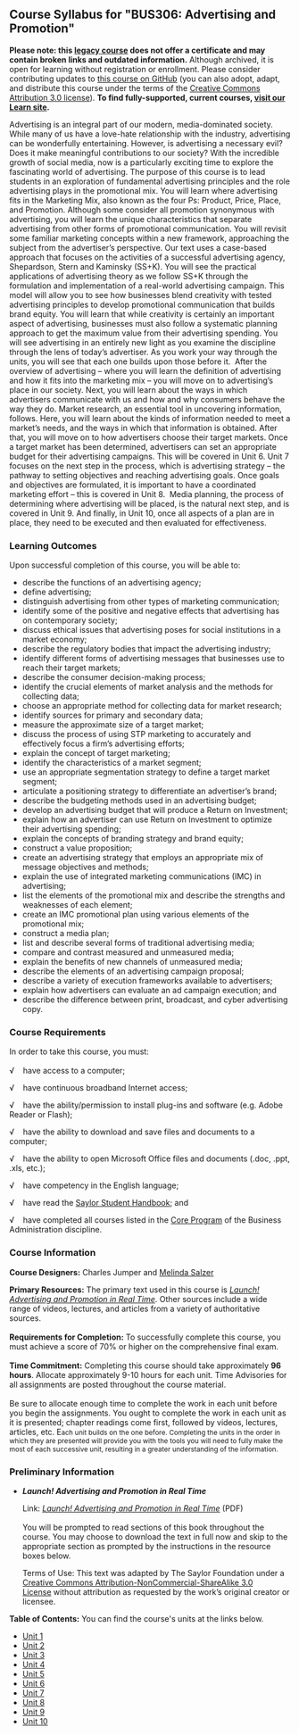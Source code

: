 Course Syllabus for "BUS306: Advertising and Promotion"
-------------------------------------------------------

**Please note: this [legacy course](https://sayloracademy.zendesk.com/hc/en-us/articles/206089967) does not offer a certificate and may contain 
broken links and outdated information.** Although archived, it is open 
for learning without registration or enrollment. Please consider contributing 
updates to [this course on GitHub](https://github.com/saylordotorg/course_chem306) 
(you can also adopt, adapt, and distribute this course under the terms of 
the [Creative Commons Attribution 3.0 license](http://creativecommons.org/licenses/by/3.0/)). **To find fully-supported, current courses, [visit our 
Learn site](https://learn.saylor.org).**

Advertising is an integral part of our modern, media-dominated society.
While many of us have a love-hate relationship with the industry,
advertising can be wonderfully entertaining. However, is advertising a
necessary evil? Does it make meaningful contributions to our society?
With the incredible growth of social media, now is a particularly
exciting time to explore the fascinating world of advertising. The
purpose of this course is to lead students in an exploration of
fundamental advertising principles and the role advertising plays in the
promotional mix. You will learn where advertising fits in the Marketing
Mix, also known as the four Ps: Product, Price, Place, and Promotion.
Although some consider all promotion synonymous with advertising, you
will learn the unique characteristics that separate advertising from
other forms of promotional communication. You will revisit some familiar
marketing concepts within a new framework, approaching the subject from
the advertiser’s perspective. Our text uses a case-based approach that
focuses on the activities of a successful advertising agency,
Shepardson, Stern and Kaminsky (SS+K). You will see the practical
applications of advertising theory as we follow SS+K through the
formulation and implementation of a real-world advertising campaign.
This model will allow you to see how businesses blend creativity with
tested advertising principles to develop promotional communication that
builds brand equity. You will learn that while creativity is certainly
an important aspect of advertising, businesses must also follow a
systematic planning approach to get the maximum value from their
advertising spending. You will see advertising in an entirely new light
as you examine the discipline through the lens of today’s advertiser. As
you work your way through the units, you will see that each one builds
upon those before it.  After the overview of advertising – where you
will learn the definition of advertising and how it fits into the
marketing mix – you will move on to advertising’s place in our society.
Next, you will learn about the ways in which advertisers communicate
with us and how and why consumers behave the way they do. Market
research, an essential tool in uncovering information, follows. Here,
you will learn about the kinds of information needed to meet a market’s
needs, and the ways in which that information is obtained. After that,
you will move on to how advertisers choose their target markets. Once a
target market has been determined, advertisers can set an appropriate
budget for their advertising campaigns. This will be covered in Unit 6.
Unit 7 focuses on the next step in the process, which is advertising
strategy – the pathway to setting objectives and reaching advertising
goals. Once goals and objectives are formulated, it is important to have
a coordinated marketing effort – this is covered in Unit 8.  Media
planning, the process of determining where advertising will be placed,
is the natural next step, and is covered in Unit 9. And finally, in Unit
10, once all aspects of a plan are in place, they need to be executed
and then evaluated for effectiveness.

### Learning Outcomes

Upon successful completion of this course, you will be able to:  

-   describe the functions of an advertising agency;
-   define advertising;
-   distinguish advertising from other types of marketing communication;
-   identify some of the positive and negative effects that advertising
    has on contemporary society;
-   discuss ethical issues that advertising poses for social
    institutions in a market economy;
-   describe the regulatory bodies that impact the advertising industry;
-   identify different forms of advertising messages that businesses use
    to reach their target markets;
-   describe the consumer decision-making process;
-   identify the crucial elements of market analysis and the methods for
    collecting data;
-   choose an appropriate method for collecting data for market
    research;
-   identify sources for primary and secondary data;
-   measure the approximate size of a target market;
-   discuss the process of using STP marketing to accurately and
    effectively focus a firm’s advertising efforts;
-   explain the concept of target marketing;
-   identify the characteristics of a market segment;
-   use an appropriate segmentation strategy to define a target market
    segment;
-   articulate a positioning strategy to differentiate an advertiser’s
    brand;
-   describe the budgeting methods used in an advertising budget;
-   develop an advertising budget that will produce a Return on
    Investment;
-   explain how an advertiser can use Return on Investment to optimize
    their advertising spending;
-   explain the concepts of branding strategy and brand equity;
-   construct a value proposition;
-   create an advertising strategy that employs an appropriate mix of
    message objectives and methods;
-   explain the use of integrated marketing communications (IMC) in
    advertising;
-   list the elements of the promotional mix and describe the strengths
    and weaknesses of each element;
-   create an IMC promotional plan using various elements of the
    promotional mix;
-   construct a media plan;
-   list and describe several forms of traditional advertising media;
-   compare and contrast measured and unmeasured media;
-   explain the benefits of new channels of unmeasured media;
-   describe the elements of an advertising campaign proposal;
-   describe a variety of execution frameworks available to advertisers;
-   explain how advertisers can evaluate an ad campaign execution; and
-   describe the difference between print, broadcast, and cyber
    advertising copy.

### Course Requirements

In order to take this course, you must:  
    
 √    have access to a computer;  
  
 √    have continuous broadband Internet access;  
  
 √    have the ability/permission to install plug-ins and software (e.g.
Adobe Reader or Flash);  
  
 √    have the ability to download and save files and documents to a
computer;  
  
 √    have the ability to open Microsoft Office files and documents
(.doc, .ppt, .xls, etc.);  
  
 √    have competency in the English language;  
  
 √    have read the [Saylor Student
Handbook](http://www.saylor.org/site/wp-content/uploads/2012/05/Saylor-StudentHandbook.pdf);
and  
  
 √    have completed all courses listed in the [Core
Program](http://www.saylor.org/majors/business-administration/) of the
Business Administration discipline.

### Course Information

**Course Designers:** Charles Jumper and [Melinda
Salzer](http://www.saylor.org/faculty-o-t/#ProfessorMelindaSalzer)  
  
 **Primary Resources:** The primary text used in this course
is *[Launch! Advertising and Promotion in Real
Time](http://www.saylor.org/site/textbooks/Launch!%20Advertising%20and%20Promotion%20in%20Real%20Time.pdf)*.
Other sources include a wide range of videos, lectures, and articles
from a variety of authoritative sources.  
    
 **Requirements for Completion:** To successfully complete this course,
you must achieve a score of 70% or higher on the comprehensive final
exam.  
    
 **Time Commitment:** Completing this course should take approximately
**96 hours**. Allocate approximately 9-10 hours for each unit. Time
Advisories for all assignments are posted throughout the course
material.  
    
 Be sure to allocate enough time to complete the work in each unit
before you begin the assignments. You ought to complete the work in each
unit as it is presented; chapter readings come first, followed by
videos, lectures, articles, etc. E<span style="font-size: 12px;">ach
unit builds on the one before. Completing the units in the order in
which they are presented will provide you with the tools you will need
to fully make the most of each successive unit, resulting in a greater
understanding of the information.</span>

### Preliminary Information

-   ***Launch! Advertising and Promotion in Real Time***

    Link: *[Launch! Advertising and Promotion in Real
    Time](http://www.saylor.org/site/textbooks/Launch!%20Advertising%20and%20Promotion%20in%20Real%20Time.pdf)*
    (PDF)  
        
     You will be prompted to read sections of this book throughout the
    course. You may choose to download the text in full now and skip to
    the appropriate section as prompted by the instructions in the
    resource boxes below.  
      
     Terms of Use: This text was adapted by The Saylor Foundation under
    a [Creative Commons Attribution-NonCommercial-ShareAlike 3.0
    License](http://creativecommons.org/licenses/by-nc-sa/3.0/) without
    attribution as requested by the work’s original creator or licensee.

**Table of Contents:** You can find the course's units at the links below.

- [Unit 1](https://legacy.saylor.org/bus306/Unit01/)
- [Unit 2](https://legacy.saylor.org/bus306/Unit02/)
- [Unit 3](https://legacy.saylor.org/bus306/Unit03/)
- [Unit 4](https://legacy.saylor.org/bus306/Unit04/)
- [Unit 5](https://legacy.saylor.org/bus306/Unit05/)
- [Unit 6](https://legacy.saylor.org/bus306/Unit06/)
- [Unit 7](https://legacy.saylor.org/bus306/Unit07/)
- [Unit 8](https://legacy.saylor.org/bus306/Unit08/)
- [Unit 9](https://legacy.saylor.org/bus306/Unit09/)
- [Unit 10](https://legacy.saylor.org/bus306/Unit10/)
